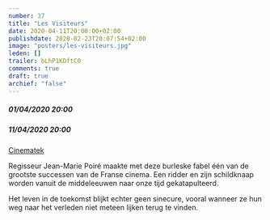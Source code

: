 ```yaml
---
number: 37
title: "Les Visiteurs"
date: 2020-04-11T20:00:00+02:00
publishdate: 2020-02-23T20:07:54+02:00
image: "posters/les-visiteurs.jpg"
leden: []
trailer: bLhP1KDftC0
comments: true
draft: true 
archief: "false"
---
```


##### 01/04/2020 20:00

##### 11/04/2020 20:00

[Cinematek](http://cinematek.be/?node=17&event_id=400938102)

Regisseur Jean-Marie Poiré maakte met deze burleske fabel één van de grootste
successen van de Franse cinema. Een ridder en zijn schildknaap worden vanuit
de middeleeuwen naar onze tijd gekatapulteerd.
<!--more-->
Het leven in de toekomst blijkt echter geen sinecure, vooral wanneer ze hun
weg naar het verleden niet meteen lijken terug te vinden.
